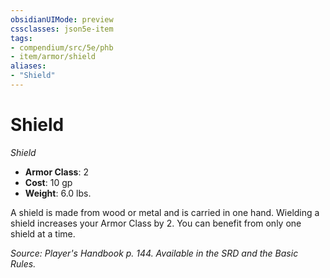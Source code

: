 ```yaml
---
obsidianUIMode: preview
cssclasses: json5e-item
tags:
- compendium/src/5e/phb
- item/armor/shield
aliases: 
- "Shield"
---
```

# Shield
*Shield*  

- **Armor Class**: 2
- **Cost**: 10 gp
- **Weight**: 6.0 lbs.

A shield is made from wood or metal and is carried in one hand. Wielding a shield increases your Armor Class by 2. You can benefit from only one shield at a time.

*Source: Player's Handbook p. 144. Available in the SRD and the Basic Rules.*